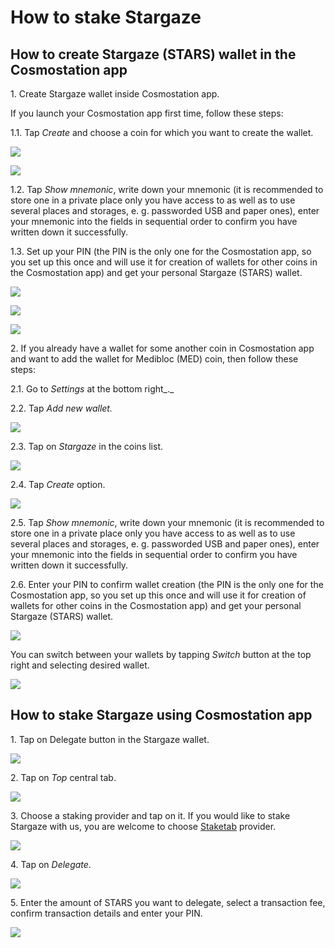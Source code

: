# How to stake Stargaze

## How to create Stargaze (STARS) wallet in the Cosmostation app

1\. Create Stargaze wallet inside Cosmostation app.&#x20;

If you launch your Cosmostation app first time, follow these steps:

1.1. Tap _Create_ and choose a coin for which you want to create the wallet.&#x20;

![](<../../.gitbook/assets/00\_cs\_welcome\_screen (1).png>)

![](../../.gitbook/assets/07\_add\_stargaze\_wallet.png)

1.2. Tap _Show mnemonic_, write down your mnemonic (it is recommended to store one in a private place only you have access to as well as to use several places and storages, e. g. passworded USB and paper ones), enter your mnemonic into the fields in sequential order to confirm you have written down it successfully.

1.3. Set up your PIN (the PIN is the only one for the Cosmostation app, so you set up this once and will use it for creation of wallets for other coins in the Cosmostation app) and get your personal Stargaze (STARS) wallet.

![](<../../.gitbook/assets/03\_create\_or\_enter\_PIN (1).png>)

![](../../.gitbook/assets/04\_stargaze\_wallet.png)

![](../../.gitbook/assets/05\_stargaze\_bottom\_section.png)

2\. If you already have a wallet for some another coin in Cosmostation app and want to add the wallet for Medibloc (MED) coin, then follow these steps:

2.1. Go to _Settings_ at the bottom right_._

2.2. Tap _Add new wallet._

![](../../.gitbook/assets/08\_add\_new\_wallet\_option.png)

2.3. Tap on _Stargaze_ in the coins list.

![](../../.gitbook/assets/07\_add\_medibloc\_wallet.png)

2.4. Tap _Create_ option.

![](../../.gitbook/assets/08\_create\_button.png)

2.5. Tap _Show mnemonic_, write down your mnemonic (it is recommended to store one in a private place only you have access to as well as to use several places and storages, e. g. passworded USB and paper ones), enter your mnemonic into the fields in sequential order to confirm you have written down it successfully.

2.6. Enter your PIN to confirm wallet creation (the PIN is the only one for the Cosmostation app, so you set up this once and will use it for creation of wallets for other coins in the Cosmostation app) and get your personal Stargaze (STARS) wallet.

![](../../.gitbook/assets/04\_stargaze\_wallet.png)

You can switch between your wallets by tapping _Switch_ button at the top right and selecting desired wallet.

![](../../.gitbook/assets/06\_switch\_wallet\_option.png)

## How to stake Stargaze using Cosmostation app

1\. Tap on Delegate button in the Stargaze wallet.

![](../../.gitbook/assets/04\_stargaze\_wallet.png)

2\. Tap on _Top_ central tab.

![](../../.gitbook/assets/12\_delegate\_option.png)

3\. Choose a staking provider and tap on it. If you would like to stake Stargaze with us, you are welcome to choose [Staketab](https://staketab.com) provider.

![](../../.gitbook/assets/13\_staketab\_selection.png)

4\. Tap on _Delegate_.

![](../../.gitbook/assets/14\_delegate\_staketab.png)

5\. Enter the amount of STARS you want to delegate, select a transaction fee, confirm transaction details and enter your PIN.

![](../../.gitbook/assets/15\_enter\_delegation\_amount.png)
